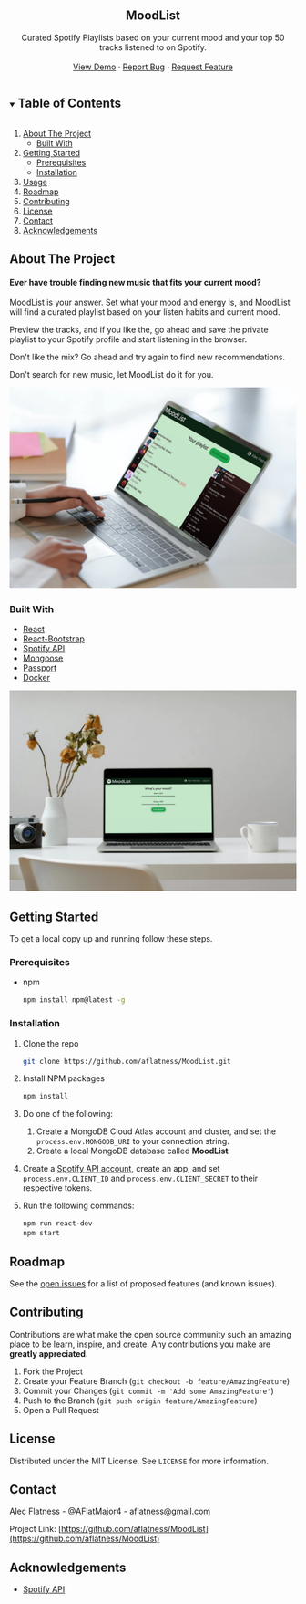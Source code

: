 <br />
<p align="center">
  <a href="https://github.com/aflatness/MoodList"></a>

  <h2 align="center">MoodList</h2>

  <p align="center">
    Curated Spotify Playlists based on your current mood and your top 50 tracks listened to on Spotify.
    <br />
    <br />
    <a href="https://moodlist-heroku.herokuapp.com" target="_blank">View Demo</a>
    ·
    <a href="https://github.com/aflatness/MoodList/issues">Report Bug</a>
    ·
    <a href="https://github.com/aflatness/MoodList/issues">Request Feature</a>
  </p>
</p>



<!-- TABLE OF CONTENTS -->
<details open="open">
  <summary><h2 style="display: inline-block">Table of Contents</h2></summary>
  <ol>
    <li>
      <a href="#about-the-project">About The Project</a>
      <ul>
        <li><a href="#built-with">Built With</a></li>
      </ul>
    </li>
    <li>
      <a href="#getting-started">Getting Started</a>
      <ul>
        <li><a href="#prerequisites">Prerequisites</a></li>
        <li><a href="#installation">Installation</a></li>
      </ul>
    </li>
    <li><a href="#usage">Usage</a></li>
    <li><a href="#roadmap">Roadmap</a></li>
    <li><a href="#contributing">Contributing</a></li>
    <li><a href="#license">License</a></li>
    <li><a href="#contact">Contact</a></li>
    <li><a href="#acknowledgements">Acknowledgements</a></li>
  </ol>
</details>



<!-- ABOUT THE PROJECT -->
## About The Project

#### Ever have trouble finding new music that fits your current mood?

MoodList is your answer. Set what your mood and energy is, and MoodList will find a curated playlist based on your listen habits and current mood.

Preview the tracks, and if you like the, go ahead and save the private playlist to your Spotify profile and start listening in the browser.

Don't like the mix? Go ahead and try again to find new recommendations.

Don't search for new music, let MoodList do it for you.


![MoodList](./public/images/mock1.jpg)

### Built With

* [React](https://reactjs.org/)
* [React-Bootstrap](https://react-bootstrap.github.io/)
* [Spotify API](https://developer.spotify.com/)
* [Mongoose](https://mongoosejs.com/)
* [Passport](http://www.passportjs.org/)
* [Docker](https://www.docker.com/)


![MoodList](./public/images/mock2.jpg)

## Getting Started

To get a local copy up and running follow these steps.

### Prerequisites
* npm
  ```sh
  npm install npm@latest -g
  ```

### Installation

1. Clone the repo
   ```sh
   git clone https://github.com/aflatness/MoodList.git
   ```
2. Install NPM packages
   ```sh
   npm install
   ```
3. Do one of the following:
    1. Create a MongoDB Cloud Atlas account and cluster, and set the ```process.env.MONGODB_URI``` to your connection string.
    2. Create a local MongoDB database called **MoodList**

4. Create a [Spotify API account](https://developer.spotify.com/dashboard/login), create an app, and set ```process.env.CLIENT_ID``` and ```process.env.CLIENT_SECRET``` to their respective tokens.

5. Run the following commands:
   ```sh
   npm run react-dev
   npm start
   ```



## Roadmap

See the [open issues](https://github.com/aflatness/MoodList/issues) for a list of proposed features (and known issues).



## Contributing

Contributions are what make the open source community such an amazing place to be learn, inspire, and create. Any contributions you make are **greatly appreciated**.

1. Fork the Project
2. Create your Feature Branch (`git checkout -b feature/AmazingFeature`)
3. Commit your Changes (`git commit -m 'Add some AmazingFeature'`)
4. Push to the Branch (`git push origin feature/AmazingFeature`)
5. Open a Pull Request



## License

Distributed under the MIT License. See `LICENSE` for more information.



## Contact

Alec Flatness - [@AFlatMajor4](https://twitter.com/AFlatMajor4) - aflatness@gmail.com

Project Link: [https://github.com/aflatness/MoodList](https://github.com/aflatness/MoodList)


## Acknowledgements

* [Spotify API](https://developer.spotify.com/)